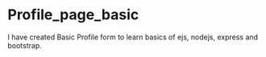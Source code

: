 # Profile_page_basic
I have created Basic Profile form to learn basics of ejs, nodejs, express and bootstrap.
